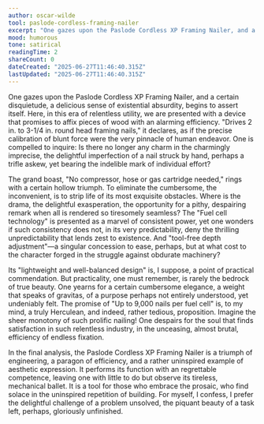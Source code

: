 ```yaml
---
author: oscar-wilde
tool: paslode-cordless-framing-nailer
excerpt: "One gazes upon the Paslode Cordless XP Framing Nailer, and a certain disquietude, a delicious sense of existential absurdity, begins to assert itself."
mood: humorous
tone: satirical
readingTime: 2
shareCount: 0
dateCreated: "2025-06-27T11:46:40.315Z"
lastUpdated: "2025-06-27T11:46:40.315Z"
---
```


One gazes upon the Paslode Cordless XP Framing Nailer, and a certain disquietude, a delicious sense of existential absurdity, begins to assert itself. Here, in this era of relentless utility, we are presented with a device that promises to affix pieces of wood with an alarming efficiency. "Drives 2 in. to 3-1/4 in. round head framing nails," it declares, as if the precise calibration of blunt force were the very pinnacle of human endeavor. One is compelled to inquire: Is there no longer any charm in the charmingly imprecise, the delightful imperfection of a nail struck by hand, perhaps a trifle askew, yet bearing the indelible mark of individual effort?

The grand boast, "No compressor, hose or gas cartridge needed," rings with a certain hollow triumph. To eliminate the cumbersome, the inconvenient, is to strip life of its most exquisite obstacles. Where is the drama, the delightful exasperation, the opportunity for a pithy, despairing remark when all is rendered so tiresomely seamless? The "Fuel cell technology" is presented as a marvel of consistent power, yet one wonders if such consistency does not, in its very predictability, deny the thrilling unpredictability that lends zest to existence. And "tool-free depth adjustment"—a singular concession to ease, perhaps, but at what cost to the character forged in the struggle against obdurate machinery?

Its "lightweight and well-balanced design" is, I suppose, a point of practical commendation. But practicality, one must remember, is rarely the bedrock of true beauty. One yearns for a certain cumbersome elegance, a weight that speaks of gravitas, of a purpose perhaps not entirely understood, yet undeniably felt. The promise of "Up to 9,000 nails per fuel cell" is, to my mind, a truly Herculean, and indeed, rather tedious, proposition. Imagine the sheer monotony of such prolific nailing! One despairs for the soul that finds satisfaction in such relentless industry, in the unceasing, almost brutal, efficiency of endless fixation.

In the final analysis, the Paslode Cordless XP Framing Nailer is a triumph of engineering, a paragon of efficiency, and a rather uninspired example of aesthetic expression. It performs its function with an regrettable competence, leaving one with little to do but observe its tireless, mechanical ballet. It is a tool for those who embrace the prosaic, who find solace in the uninspired repetition of building. For myself, I confess, I prefer the delightful challenge of a problem unsolved, the piquant beauty of a task left, perhaps, gloriously unfinished.
